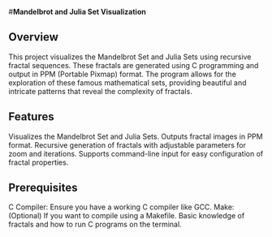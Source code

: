 #**Mandelbrot and Julia Set Visualization**

## Overview

This project visualizes the Mandelbrot Set and Julia Sets using recursive fractal sequences. These fractals are generated using C programming and output in PPM (Portable Pixmap) format. The program allows for the exploration of these famous mathematical sets, providing beautiful and intricate patterns that reveal the complexity of fractals.

## Features

Visualizes the Mandelbrot Set and Julia Sets.
Outputs fractal images in PPM format.
Recursive generation of fractals with adjustable parameters for zoom and iterations.
Supports command-line input for easy configuration of fractal properties.

## Prerequisites

C Compiler: Ensure you have a working C compiler like GCC.
Make: (Optional) If you want to compile using a Makefile.
Basic knowledge of fractals and how to run C programs on the terminal.
